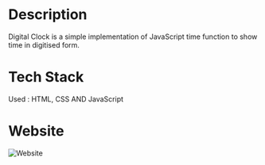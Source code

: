 # Description

Digital Clock is a simple implementation of JavaScript time function to show time in digitised form.

# Tech Stack

Used : HTML, CSS AND JavaScript

# Website

![Website](https://user-images.githubusercontent.com/98808802/212369779-adb94860-1409-417b-a1c5-741d792dedea.png)
